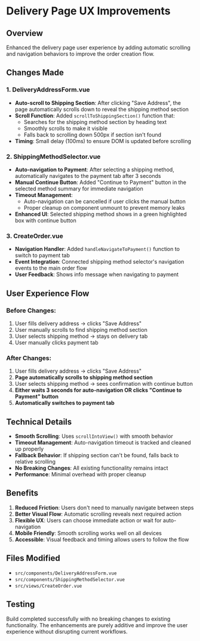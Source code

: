 # Delivery Page UX Improvements

## Overview
Enhanced the delivery page user experience by adding automatic scrolling and navigation behaviors to improve the order creation flow.

## Changes Made

### 1. DeliveryAddressForm.vue
- **Auto-scroll to Shipping Section**: After clicking "Save Address", the page automatically scrolls down to reveal the shipping method section
- **Scroll Function**: Added `scrollToShippingSection()` function that:
  - Searches for the shipping method section by heading text
  - Smoothly scrolls to make it visible
  - Falls back to scrolling down 500px if section isn't found
- **Timing**: Small delay (100ms) to ensure DOM is updated before scrolling

### 2. ShippingMethodSelector.vue
- **Auto-navigation to Payment**: After selecting a shipping method, automatically navigates to the payment tab after 3 seconds
- **Manual Continue Button**: Added "Continue to Payment" button in the selected method summary for immediate navigation
- **Timeout Management**: 
  - Auto-navigation can be cancelled if user clicks the manual button
  - Proper cleanup on component unmount to prevent memory leaks
- **Enhanced UI**: Selected shipping method shows in a green highlighted box with continue button

### 3. CreateOrder.vue
- **Navigation Handler**: Added `handleNavigateToPayment()` function to switch to payment tab
- **Event Integration**: Connected shipping method selector's navigation events to the main order flow
- **User Feedback**: Shows info message when navigating to payment

## User Experience Flow

### Before Changes:
1. User fills delivery address → clicks "Save Address"
2. User manually scrolls to find shipping method section
3. User selects shipping method → stays on delivery tab
4. User manually clicks payment tab

### After Changes:
1. User fills delivery address → clicks "Save Address"
2. **Page automatically scrolls to shipping method section**
3. User selects shipping method → sees confirmation with continue button
4. **Either waits 3 seconds for auto-navigation OR clicks "Continue to Payment" button**
5. **Automatically switches to payment tab**

## Technical Details

- **Smooth Scrolling**: Uses `scrollIntoView()` with smooth behavior
- **Timeout Management**: Auto-navigation timeout is tracked and cleaned up properly
- **Fallback Behavior**: If shipping section can't be found, falls back to relative scrolling
- **No Breaking Changes**: All existing functionality remains intact
- **Performance**: Minimal overhead with proper cleanup

## Benefits

1. **Reduced Friction**: Users don't need to manually navigate between steps
2. **Better Visual Flow**: Automatic scrolling reveals next required action
3. **Flexible UX**: Users can choose immediate action or wait for auto-navigation
4. **Mobile Friendly**: Smooth scrolling works well on all devices
5. **Accessible**: Visual feedback and timing allows users to follow the flow

## Files Modified

- `src/components/DeliveryAddressForm.vue`
- `src/components/ShippingMethodSelector.vue`
- `src/views/CreateOrder.vue`

## Testing

Build completed successfully with no breaking changes to existing functionality. The enhancements are purely additive and improve the user experience without disrupting current workflows.